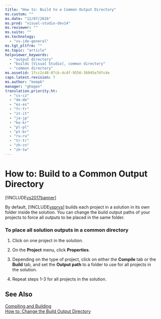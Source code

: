 ```yaml
---
title: "How to: Build to a Common Output Directory"
ms.custom: ""
ms.date: "12/07/2016"
ms.prod: "visual-studio-dev14"
ms.reviewer: ""
ms.suite: ""
ms.technology: 
  - "vs-ide-general"
ms.tgt_pltfrm: ""
ms.topic: "article"
helpviewer_keywords: 
  - "output directory"
  - "builds [Visual Studio], common directory"
  - "common directory"
ms.assetid: 1fcc2c48-07cb-4c4f-9556-36945e7dfc4e
caps.latest.revision: 7
ms.author: "kempb"
manager: "ghogen"
translation.priority.ht: 
  - "cs-cz"
  - "de-de"
  - "es-es"
  - "fr-fr"
  - "it-it"
  - "ja-jp"
  - "ko-kr"
  - "pl-pl"
  - "pt-br"
  - "ru-ru"
  - "tr-tr"
  - "zh-cn"
  - "zh-tw"
---
```

# How to: Build to a Common Output Directory
[!INCLUDE[vs2017banner](../code-quality/includes/vs2017banner.md)]

By default, [!INCLUDE[vsprvs](../code-quality/includes/vsprvs_md.md)] builds each project in a solution in its own folder inside the solution. You can change the build output paths of your projects to force all outputs to be placed in the same folder.  
  
### To place all solution outputs in a common directory  
  
1.  Click on one project in the solution.  
  
2.  On the **Project** menu, click **Properties**.  
  
3.  Depending on the type of project, click on either the **Compile** tab or the **Build** tab, and set the **Output path** to a folder to use for all projects in the solution.  
  
4.  Repeat steps 1-3 for all projects in the solution.  
  
## See Also  
 [Compiling and Building](../ide/compiling-and-building-in-visual-studio.md)   
 [How to: Change the Build Output Directory](../ide/how-to--change-the-build-output-directory.md)